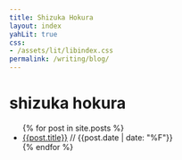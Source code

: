 ```yaml
---
title: Shizuka Hokura
layout: index
yahLit: true
css:
- /assets/lit/libindex.css
permalink: /writing/blog/
---
```


# shizuka hokura

<div class="libindex">
<ul>
{% for post in site.posts %}
<li><a href="{{post.url}}" class="postlink">{{post.title}}</a> // {{post.date | date: "%F"}}</li>
{% endfor %}
</ul>
</div>